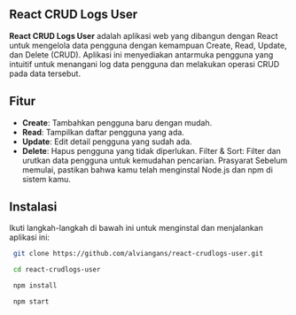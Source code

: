 ## React CRUD Logs User
**React CRUD Logs User** adalah aplikasi web yang dibangun dengan React untuk mengelola data pengguna dengan kemampuan Create, Read, Update, dan Delete (CRUD). Aplikasi ini menyediakan antarmuka pengguna yang intuitif untuk menangani log data pengguna dan melakukan operasi CRUD pada data tersebut.

## Fitur

- **Create**: Tambahkan pengguna baru dengan mudah.
- **Read**: Tampilkan daftar pengguna yang ada.
- **Update**: Edit detail pengguna yang sudah ada.
- **Delete**: Hapus pengguna yang tidak diperlukan.
Filter & Sort: Filter dan urutkan data pengguna untuk kemudahan pencarian.
Prasyarat
Sebelum memulai, pastikan bahwa kamu telah menginstal Node.js dan npm di sistem kamu.

## Instalasi

Ikuti langkah-langkah di bawah ini untuk menginstal dan menjalankan aplikasi ini:

   ```bash
    git clone https://github.com/alviangans/react-crudlogs-user.git

    cd react-crudlogs-user

    npm install

    npm start


   
